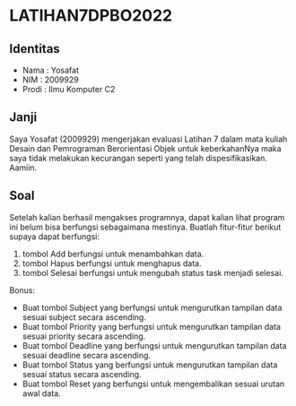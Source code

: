 # LATIHAN7DPBO2022
## Identitas
- Nama : Yosafat
- NIM  : 2009929
- Prodi : Ilmu Komputer C2

## Janji
Saya Yosafat (2009929) mengerjakan evaluasi Latihan 7 dalam mata kuliah Desain dan Pemrograman Berorientasi Objek untuk keberkahanNya maka saya tidak melakukan kecurangan seperti yang telah dispesifikasikan. Aamiin.

## Soal

Setelah kalian berhasil mengakses programnya, dapat kalian lihat program ini belum bisa berfungsi sebagaimana mestinya. Buatlah fitur-fitur berikut supaya dapat berfungsi:
1. tombol Add berfungsi untuk menambahkan data.
2. tombol Hapus berfungsi untuk menghapus data.
3. tombol Selesai berfungsi untuk mengubah status task menjadi selesai.

Bonus:
- Buat tombol Subject yang berfungsi untuk mengurutkan tampilan data sesuai subject secara ascending.
- Buat tombol Priority yang berfungsi untuk mengurutkan tampilan data sesuai priority secara ascending.
- Buat tombol Deadline yang berfungsi untuk mengurutkan tampilan data sesuai deadline secara ascending.
- Buat tombol Status yang berfungsi untuk mengurutkan tampilan data sesuai status secara ascending.
- Buat tombol Reset yang berfungsi untuk mengembalikan sesuai urutan awal data.
